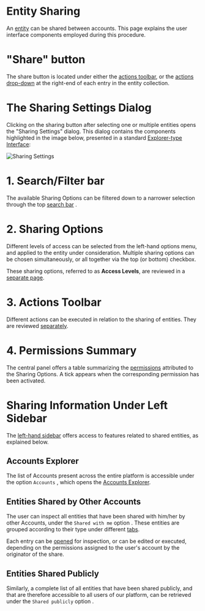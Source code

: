 # Entity Sharing

An [entity](/entities-general/overview.md) can be shared between accounts. This page explains the user interface components employed during this procedure.

# "Share" button

The share button <i class="zmdi zmdi-accounts-add zmdi-hc-border"></i> is located under either the [actions toolbar](/entities-general/ui/explorer.md#actions-toolbar), or the [actions drop-down](/entities-general/ui/explorer.md#actions-dropdown) at the right-end of each entry in the entity collection. 

# The Sharing Settings Dialog

Clicking on the sharing button <i class="zmdi zmdi-accounts-add zmdi-hc-border"></i> after selecting one or multiple entities opens the "Sharing Settings" dialog. This dialog contains the components highlighted in the image below, presented in a standard [Explorer-type Interface](/entities-general/ui/explorer.md):

![Sharing Settings](/images/sharing-settings.png "Sharing Settings")

# 1. Search/Filter bar

The available Sharing Options can be filtered down to a narrower selection through the top [search bar](/entities-general/actions/search.md) <i class="zmdi zmdi-search zmdi-hc-border"></i>.

# 2. Sharing Options

Different levels of access can be selected from the left-hand options menu, and applied to the entity under consideration. Multiple sharing options can be chosen simultaneously, or all together via the top (or bottom) checkbox.

These sharing options, referred to as **Access Levels**, are reviewed in a [separate page](access-levels.md).

# 3. Actions Toolbar

Different actions can be executed in relation to the sharing of entities. They are reviewed [separately](actions.md).


# 4. Permissions Summary

The central panel offers a table summarizing the [permissions](/entities-general/permissions.md) attributed to the Sharing Options. A tick appears when the corresponding permission has been activated.

 
# Sharing Information Under Left Sidebar

The [left-hand sidebar](/ui/universal/left-sidebar.md) offers access to features related to shared entities, as explained below.

## Accounts Explorer

The list of Accounts present across the entire platform is accessible under the option `Accounts` <i class="zmdi zmdi-globe-alt zmdi-hc-border"></i>, which opens the [Accounts Explorer](/accounts/ui/explorer.md).

## Entities Shared by Other Accounts

The user can inspect all entities that have been shared with him/her by other Accounts, under the `Shared with me` option <i class="zmdi zmdi-share zmdi-hc-border"></i>. These entities are grouped according to their type under different [tabs](/ui/tabs-navigator.md). 

Each entry can be [opened](/entities-general/actions/open-edit.md) for inspection, or can be edited or executed, depending on the permissions assigned to the user's account by the originator of the share.

## Entities Shared Publicly

Similarly, a complete list of all entities that have been shared publicly, and that are therefore accessible to all users of our platform, can be retrieved under the `Shared publicly` option <i class="zmdi zmdi-accounts-alt zmdi-hc-border"></i>. 

